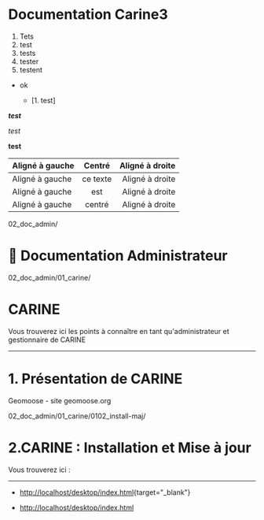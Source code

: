 # Documentation Carine3

1. Tets
2. test
3. tests
4. tester
5. testent


* ok

  - [1. test]
 
**_test_**

_test_

**test**

| Aligné à gauche  | Centré          | Aligné à droite |
| :--------------- |:---------------:| -----:|
| Aligné à gauche  |   ce texte        |  Aligné à droite |
| Aligné à gauche  | est             |   Aligné à droite |
| Aligné à gauche  | centré          |    Aligné à droite |


02_doc_admin/

# 🔧 Documentation Administrateur

02_doc_admin/01_carine/

# CARINE

Vous trouverez ici les points à connaître en tant qu'administrateur et gestionnaire de CARINE

--------------------------------------------------------------------------------------------------------

# 1. Présentation de CARINE

Geomoose - site geomoose.org


[//]: # (TODO faire une présentation de CARINE pour les administrateur??)

02_doc_admin/01_carine/0102_install-maj/

# 2.CARINE : Installation et Mise à jour

Vous trouverez ici :

--------------------------------------------------------------------------------------------------------

* [http://localhost/desktop/index.html](http://localhost/desktop/index.html){target="_blank"}

* <a href="http://localhost/desktop/index.html" target="_blank">http://localhost/desktop/index.html</a>
